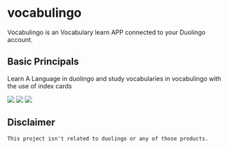 # vocabulingo

Vocabulingo is an Vocabulary learn APP connected to your Duolingo account.

## Basic Principals

Learn A Language in duolingo and study vocabularies in vocabulingo with the use of index cards

![](https://ibb.co/wc1ndDh)
![](https://ibb.co/f9NRzPW)
![](phttps://ibb.co/f9NRzPW)

## Disclaimer
``This project isn't related to duolingo or any of those products.``
